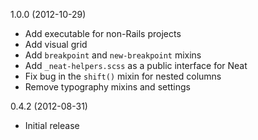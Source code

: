 
1.0.0 (2012-10-29)

  * Add executable for non-Rails projects
  * Add visual grid
  * Add `breakpoint` and `new-breakpoint` mixins
  * Add `_neat-helpers.scss` as a public interface for Neat
  * Fix bug in the `shift()` mixin for nested columns
  * Remove typography mixins and settings

0.4.2 (2012-08-31)

  * Initial release
